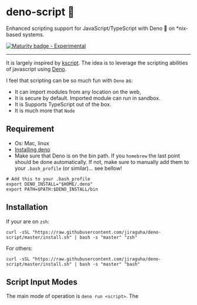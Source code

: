 # deno-script 🦕
Enhanced scripting support for JavaScript/TypeScript with Deno 🦕 on *nix-based systems.

[![Maturity badge - Experimental](https://img.shields.io/badge/Maturity-Experimental-yellow.svg)](https://github.com/jiraguha/deno-script/blob/master/maturity.md)

---

It is largely inspired by [kscript](https://github.com/holgerbrandl/kscript). The idea is to leverage the scripting abilities of javascript using [Deno](https://deno.land/).  

I feel that scripting can be so much fun with `Deno` as:

- It can import modules from any location on the web,
- It is secure by default. Imported module can run in sandbox.
- It is Supports TypeScript out of the box.
- It is much more that `Node`

## Requirement
- Os: Mac, linux
- [Installing deno](https://deno.land/#installation)
- Make sure that Deno is on the bin path. If you `homebrew` the last point should be done automatically. If not, make sure to manually add them to your `.bash_profile` (or similar)... see bellow!
```
# Add this to your .bash_profile
export DENO_INSTALL="$HOME/.deno"
export PATH=$PATH:$DENO_INSTALL/bin
```
## Installation

If your are on `zsh`:
```shell
curl -sSL "https://raw.githubusercontent.com/jiraguha/deno-script/master/install.sh" | bash -s "master" "zsh" 

```

For others:
```shell
curl -sSL "https://raw.githubusercontent.com/jiraguha/deno-script/master/install.sh" | bash -s "master" "bash"  

```


## Script Input Modes
The main mode of operation is `deno run <script>`.
The <script> can be a Javascript *.js or Typescritpt *.ts file , a script URL, `-` for stdin, a process substitution file handle.
### Interpreter Usage
To use Deno as interpreter for a script:
- Just create a script just point to`deno-script` in the shebang line of your scripts:
```js
#!/usr/bin/env deno-script
// In hello.js
console.log("hello world")
for (let arg of Deno.args) {
    console.log(`arg: ${arg}`)
}
```
Make it executable
```shell
$ chmod u+x hello.js;
```
Execute it
```shell
$ ./hello.js;
```

You can make a similar script doing the `ls`job using Deno API’s!

```js
#!/bin/bash deno-script
// In hello.js
for (const dirEntry of Deno.readDirSync("./")) {
      console.log(dirEntry.name);
}
```

If we execute this script, we will have a error

```
error: Uncaught PermissionDenied: read access to "./", run again with the --allow-read flag
    at unwrapResponse (rt/10_dispatch_json.js:25:13)
    at sendSync (rt/10_dispatch_json.js:52:12)
    at Object.readDirSync (rt/30_fs.js:105:16)
    at file:///Users/jpi/dev/deno/deno-ls-like.js:3:29
```

This is were Deno shine! Deno will not let you implicitly have access to your directories. You need to explicitly ask the permission to Deno.

You could specify it in the shebang:

```shell
#!/bin/bash deno-script --allow-read
```

For more about Deno security go [here](https://deno.land/manual/getting_started/permissions).

### Inlined Usage
To use kscript in a workflow without creating an additional script file, you can also use one of its supported modes for /inlined usage/. 

The following modes are supported:

- Directly provide a js scriptlet as argument
```shell
$ deno-script -i "console.log('hello', Deno.args[0])" JP
```
I can use pipe with it
```shell
 ls | xargs -L 1 deno-script -i 'console.log(`file:   ${Deno.args[0]}`)'
```
  `-L 1` of options of `xargs` is to manage the execution of each stream pipe elements ([see](https://unix.stackexchange.com/questions/7558/execute-a-command-once-per-line-of-piped-input))

You could get the same result with `-p`of `--p` option
```shell
ls -la | deno-script -p "console.log('hello', Deno.args[0])"
```

You can manage  several arguments
```shell
deno-script -i '
for (let arg of Deno.args) {
    console.log(`arg: ${arg}`)
} ' arg1 arg2 arg3
```

- Pipe a js snippet into Deno and instruct it to read from stdin by using - as script argument
```shell
echo '
console.log("hello world")
' | deno-script -
```
- Using heredoc (preferred solution for inlining) which gives you some more flexibility to also use single quotes in your script:
```shell
deno-script - <<"EOF"
console.log("It's a beautiful day!")
EOF
```

- Since the piped content is considered as a regular script it can also have dependencies
```shell
deno-script - <<"EOF"
  import {hello} from "https://raw.githubusercontent.com/jiraguha/js-playgroud/master/hello-lib.ts"
  hello("JP")
EOF
```

### Read Usage

The `colors.txt` used here is available [here](https://raw.githubusercontent.com/jiraguha/deno-script/master/examples/colors.txt)
- read a file line by line
```shell
 deno-script --read-file-line "console.log(line.split(';')[0])" colors.txt

```
`line` give access to each line

- read a file as an all
```shell
 deno-script --read-file "console.log(lines[0])" colors.txt
```
`lines` give access to all lines in iterable


- read a text line by line
```shell
 deno-script --read-text-line "console.log(line.split(';')[1])" \
"Viridian; #40826D; 64; 130; 109; 161; 51; 38
        Violet; #7F00FF; 127; 0; 255; 270; 100; 50
        Ultramarine; #3F00FF; 63; 0; 255; 255; 100; 50
        Turquoise; #40E0D0; 64; 224; 208; 174; 71; 56
        Teal; #008080; 0; 128; 128; 180; 100; 25"
```

OR 

```shell
cat colors.txt | xargs -0 deno-script --read-text-line "console.log(line.split(';')[1])" 
```

- read a text as an all
```shell
cat colors.txt | xargs -0 deno-script --read-text "console.log(lines[3])" 
```
## Roadmap

TODO

**Developed for 🦕 with ❤️**
